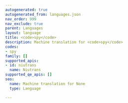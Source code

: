 ```yaml
---
autogenerated: true
autogenerated_from: languages.json
nav_order: 999
nav_exclude: true
parent: Languages
layout: language
title: <code>spy</code>
description: Machine translation for <code>spy</code>
codes:
- spy
family: []
supported_apis:
- id: niutrans
  name: Niutrans
supported_qe_apis: []
seo:
  name: Machine translation for None
  type: Language

---
```


